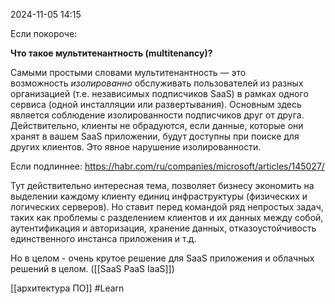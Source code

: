 2024-11-05 14:15

Если покороче:

**Что такое мультитенантность (multitenancy)?**

  
Самыми простыми словами мультитенантность — это возможность _изолированно_ обслуживать пользователей из разных организацией (т.е. независимых подписчиков SaaS) в рамках одного сервиса (одной инсталляции или развертывания). Основным здесь является соблюдение изолированности подписчиков друг от друга. Действительно, клиенты не обрадуются, если данные, которые они хранят в вашем SaaS приложении, будут доступны при поиске для других клиентов. Это явное нарушение изолированности.

Если подлиннее:
https://habr.com/ru/companies/microsoft/articles/145027/

Тут действительно интересная тема, позволяет бизнесу экономить на выделении каждому клиенту единиц инфраструктуры (физических и логических серверов).
Но ставит перед командой ряд непростых задач, таких как проблемы с разделением клиентов и их данных между собой, аутентификация и авторизация, хранение данных, отказоустойчивость единственного инстанса приложения и т.д.

Но в целом - очень крутое решение для SaaS приложения и облачных решений в целом. ([[SaaS PaaS IaaS]])



[[архитектура ПО]]
#Learn
